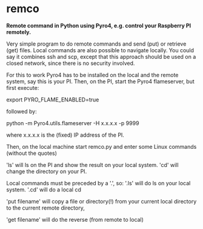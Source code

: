 remco
=====

<b>Remote command in Python using Pyro4, e.g. control your Raspberry PI remotely.</b>

Very simple program to do remote commands and send (put) or retrieve (get) files.
Local commands are also possible to navigate locally.
You could say it combines ssh and scp, except that this approach should be used on a closed network, since there is no security involved.

For this to work Pyro4 has to be installed on the local and the remote system, say this is your PI.
Then, on the PI, start the Pyro4 flameserver, but first execute:

export PYRO_FLAME_ENABLED=true

followed by:

python -m Pyro4.utils.flameserver -H x.x.x.x -p 9999

where x.x.x.x is the (fixed) IP address of the PI.

Then, on the local machine start remco.py and enter some Linux commands (without the quotes)

'ls' will ls on the PI and show the result on your local system.
'cd' will change the directory on your PI.

Local commands must be preceded by a '.', so:
'.ls' will do ls on your local system.
'.cd' will do a local cd

'put filename'    will copy a file or directory(!) from your current local directory to the current remote directory,

'get filename'    will do the reverse (from remote to local)

